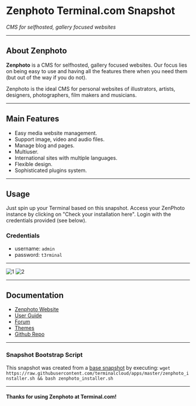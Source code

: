 # **Zenphoto** Terminal.com Snapshot
*CMS for selfhosted, gallery focused websites*

---

## About Zenphoto
**Zenphoto** is a CMS for selfhosted, gallery focused websites. Our focus lies on being easy to use and having all the features there when you need them (but out of the way if you do not).

Zenphoto is the ideal CMS for personal websites of illustrators, artists, designers, photographers, film makers and musicians.

---

## Main Features

- Easy media website management.
- Support image, video and audio files.
- Manage blog and pages.
- Multiuser.
- International sites with multiple languages.
- Flexible design.
- Sophisticated plugins system.

---

## Usage

Just spin up your Terminal based on this snapshot. Access your ZenPhoto instance by clicking on "Check your installation here". Login with the credentials provided (see below).


### Credentials

- username: `admin`
- password: `t3rminal`

---

![1](http://www.zenphoto.org/cache/screenshots/zenphoto-admin/album_w560_h335.jpg)
![2](http://www.zenphoto.org/cache/screenshots/zenphoto-admin/images-sorting_w560_h279.jpg)

---

## Documentation

- [Zenphoto Website](http://www.zenphoto.org/)
- [User Guide](http://www.zenphoto.org/news/category/user-guide)
- [Forum](http://www.zenphoto.org/support/)
- [Themes](http://www.zenphoto.org/theme/)
- [Github Repo](https://github.com/zenphoto/zenphoto)

---

### Snapshot Bootstrap Script

This snapshot was created from a [base snapshot](https://www.terminal.com/tiny/FzpHiTXG1K) by executing:
`wget https://raw.githubusercontent.com/terminalcloud/apps/master/zenphoto_installer.sh && bash zenphoto_installer.sh`

---

#### Thanks for using Zenphoto at Terminal.com!
